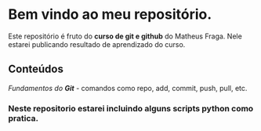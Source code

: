 # Bem vindo ao meu repositório.

Este repositório é fruto do **curso de git e github** do Matheus Fraga. Nele estarei publicando resultado de aprendizado do curso.

## Conteúdos
_Fundamentos do **Git**_ - comandos como repo, add, commit, push, pull, etc.


### Neste repositorio estarei incluindo alguns scripts python como pratica.